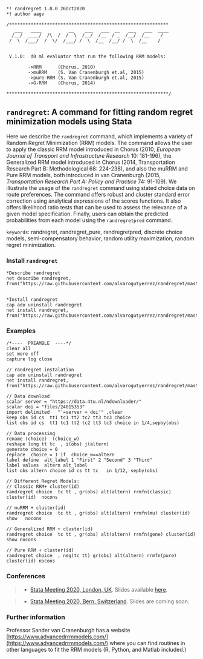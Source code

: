 ```
*! randregret 1.0.0 26Oct2020
*! author aagv

/***********************************************************
   ___   ____          __    ___   ___  __   ___   ___  ____
  /__/  ____/  /\  /  /  \  /__/  /__  / _  /__/  /__    /
 /  \  /___/  /  \/  /___/ /  \  /__  /__/ /  \  /__    /   

 
 V.1.0:  d0 ml evaluator that run the following RRM models:
		
		->RRM      (Chorus, 2010)
		->muRRM    (S. Van Cranenburgh et.al, 2015)
		->pure-RRM (S. Van Cranenburgh et.al, 2015)
		->G-RRM    (Chorus, 2014)	
		
************************************************************/
```

## ```randregret```: A command for fitting random regret minimization models using Stata 



Here we describe the ```randregret``` command, which implements a variety of Random Regret Minimization (RRM) models. The command allows the user to apply the classic RRM model introduced in Chorus (2010, _European Journal of Transport and Infrastructure Research_ 10: 181-196), the Generalized RRM model introduced in Chorus (2014, Transportation Research Part B: Methodological 68: 224-238), and also the muRRM and Pure RRM models, both introduced in van Cranenburgh (2015, _Transportation Research Part A: Policy and Practice_ 74: 91-109). We illustrate the usage of the ```randregret``` command using stated choice data on route preferences. The command offers robust and cluster standard error correction using analytical expressions of the scores functions. It also offers likelihood ratio tests that can be used to assess the relevance of a given model specification. Finally, users can obtain the predicted probabilities from each model using the ```randregretpred``` command.

```keywords```: randregret, randregret_pure, randregretpred, discrete choice models,  semi-compensatory behavior, random utility maximization, random regret minimization.


### Install ```randregret``` 

``` 
*Describe randregret
net describe randregret, from("https://raw.githubusercontent.com/alvarogutyerrez/randregret/master/src/")


*Install randregret
cap ado uninstall randregret
net install randregret, from("https://raw.githubusercontent.com/alvarogutyerrez/randregret/master/src/")
```


### Examples 

```
/*----  PREAMBLE  ----*/
clear all
set more off
capture log close 

// randregret instalation 
cap ado uninstall randregret
net install randregret, from("https://raw.githubusercontent.com/alvarogutyerrez/randregret/master/src/")

// Data download
scalar server = "https://data.4tu.nl/ndownloader/"
scalar doi = "files/24015353"
import delimited   "`=server + doi'" ,clear
keep obs id cs  tt1 tc1 tt2 tc2 tt3 tc3 choice 
list obs id cs  tt1 tc1 tt2 tc2 tt3 tc3 choice in 1/4,sepby(obs)

// Data processing
rename (choice)  (choice_w)
reshape long tt tc  , i(obs) j(altern)
generate choice = 0
replace  choice = 1 if  choice_w==altern  
label define  alt_label 1 "First" 2 "Second" 3 "Third" 
label values  altern alt_label
list obs altern choice id cs tt tc   in 1/12, sepby(obs)

// Different Regret Models:
// Classic RRM+ cluster(id)
randregret choice  tc tt , gr(obs) alt(altern) rrmfn(classic)  cluster(id)	nocons

// muRRM + cluster(id)
randregret choice  tc tt , gr(obs) alt(altern) rrmfn(mu) cluster(id) show  	nocons

// Generalized RRM + cluster(id)
randregret choice  tc tt , gr(obs) alt(altern) rrmfn(gene) cluster(id) show nocons 

// Pure RRM + cluster(id)
randregret choice  , neg(tc tt) gr(obs) alt(altern) rrmfn(pure) cluster(id) nocons     
```


### Conferences


> *   [Stata Meeting 2020, London, UK](https://events.timberlake.co.uk/event/2020-stata-conference). Slides available [here](https://www.dropbox.com/s/nke1edawl3dnfy0/randregret_London2020.pdf). 


> *   [Stata Meeting 2020, Bern, Switzerland](https://ritme.com/CH-de/ritme/unsere-neuigkeiten/2020-swiss-stata-conference/). Slides are coming soon. 


### Further information 

Professor Sander van Cranenburgh has a website [https://www.advancedrrmmodels.com/](https://www.advancedrrmmodels.com/) where you can find routines in other languages to fit the RRM models (R, Python, and Matlab included.)













